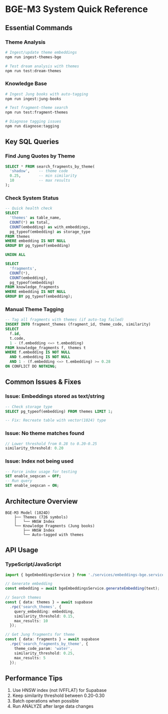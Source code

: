 # BGE-M3 System Quick Reference

## Essential Commands

### Theme Analysis
```bash
# Ingest/update theme embeddings
npm run ingest-themes-bge

# Test dream analysis with themes
npm run test:dream-themes
```

### Knowledge Base
```bash
# Ingest Jung books with auto-tagging
npm run ingest:jung-books

# Test fragment-theme search
npm run test:fragment-themes

# Diagnose tagging issues
npm run diagnose:tagging
```

## Key SQL Queries

### Find Jung Quotes by Theme
```sql
SELECT * FROM search_fragments_by_theme(
  'shadow',    -- theme code
  0.25,        -- min similarity
  10           -- max results
);
```

### Check System Status
```sql
-- Quick health check
SELECT 
  'themes' as table_name,
  COUNT(*) as total,
  COUNT(embedding) as with_embeddings,
  pg_typeof(embedding) as storage_type
FROM themes
WHERE embedding IS NOT NULL
GROUP BY pg_typeof(embedding)

UNION ALL

SELECT 
  'fragments',
  COUNT(*),
  COUNT(embedding),
  pg_typeof(embedding)
FROM knowledge_fragments
WHERE embedding IS NOT NULL
GROUP BY pg_typeof(embedding);
```

### Manual Theme Tagging
```sql
-- Tag all fragments with themes (if auto-tag failed)
INSERT INTO fragment_themes (fragment_id, theme_code, similarity)
SELECT 
  f.id,
  t.code,
  1 - (f.embedding <=> t.embedding)
FROM knowledge_fragments f, themes t
WHERE f.embedding IS NOT NULL
  AND t.embedding IS NOT NULL
  AND 1 - (f.embedding <=> t.embedding) >= 0.28
ON CONFLICT DO NOTHING;
```

## Common Issues & Fixes

### Issue: Embeddings stored as text/string
```sql
-- Check storage type
SELECT pg_typeof(embedding) FROM themes LIMIT 1;

-- Fix: Recreate table with vector(1024) type
```

### Issue: No theme matches found
```typescript
// Lower threshold from 0.28 to 0.20-0.25
similarity_threshold: 0.20
```

### Issue: Index not being used
```sql
-- Force index usage for testing
SET enable_seqscan = OFF;
-- Run query
SET enable_seqscan = ON;
```

## Architecture Overview
```
BGE-M3 Model (1024D)
    ├── Themes (726 symbols)
    │   └── HNSW Index
    └── Knowledge Fragments (Jung books)
        ├── HNSW Index
        └── Auto-tagged with themes
```

## API Usage

### TypeScript/JavaScript
```typescript
import { bgeEmbeddingsService } from './services/embeddings-bge.service.js';

// Generate embedding
const embedding = await bgeEmbeddingsService.generateEmbedding(text);

// Search themes
const { data: themes } = await supabase
  .rpc('search_themes', {
    query_embedding: embedding,
    similarity_threshold: 0.15,
    max_results: 10
  });

// Get Jung fragments for theme
const { data: fragments } = await supabase
  .rpc('search_fragments_by_theme', {
    theme_code_param: 'water',
    similarity_threshold: 0.25,
    max_results: 5
  });
```

## Performance Tips
1. Use HNSW index (not IVFFLAT) for Supabase
2. Keep similarity threshold between 0.20-0.30
3. Batch operations when possible
4. Run ANALYZE after large data changes